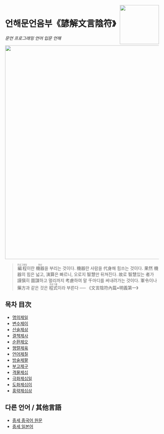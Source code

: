 <img src="assets/wy-logo.svg" align="right" width="128" height="128"/>

# 언해문언음부《諺解文言陰符》

*문언 프로그래밍 언어 입문 언해*

<!--文言文編程入門: The official [wenyan-lang](https://wy-lang.org) handbook, written in Classical Chinese.-->

<img src="assets/cover-alt.png" width="700" height="700">

> <ruby>編程<rt>프로그래밍</rt></ruby>이란 <ruby>機器<rt>머신</rt></ruby>을 부리는 것이다. 機器란 사람을 代身해 힘쓰는 것이다. 果然 機器의 힘은 넓고, 演算은 빠르니, 오로지 智慧만 뒤쳐진다. 故로 智慧있는 者가 謹愼히 圖謀하고 멀리까지 考慮하여 말 千마디를 써내려가는 것이다. 軍令이나 藥方과 같은 것은 <ruby>程式<rt>프로그램</rt></ruby>이라 부른다 
> ── 《文言陰符內篇•明義第一》

<!--
## [Read Online](https://book.wy-lang.org)

[![Netlify Status](https://api.netlify.com/api/v1/badges/7c6b5275-99ea-4dfa-af77-23ac38b80ac6/deploy-status)](https://app.netlify.com/sites/wy-book/deploys)

[![](assets/screenshots/screenshot001.png)](https://book.wy-lang.org)

 
## Download PDF

### 【[Relic Edition](https://github.com/wenyan-lang/book/releases)】【[Remastered Edition](assets/wenyan-book.pdf)】

([alternative link](https://cdn.jsdelivr.net/gh/wenyan-lang/book/assets/wenyan-book.pdf))

[![](assets/screenshots/screenshot003.png)](https://github.com/wenyan-lang/book/releases)

[![](assets/screenshots/screenshot004.png)](https://github.com/wenyan-lang/book/releases)

-->

## 목차 目次

- [명의제일](01%20明義第一.md)
- [변수제이](02%20變數第二.md)
- [산술제삼](03%20算術第三.md)
- [결책제사](04%20決策第四.md)
- [순환제오](05%20循環第五.md)
- [행렬제육](06%20行列第六.md)
- [언어제칠](07%20言語第七.md)
- [방술제팔](08%20方術第八.md)
- [부고제구](09%20府庫第九.md)
- [격물제십](10%20格物第十.md)
- [극화제십일](11%20克禍第十一.md)
- [도화제십이](12%20圖畫第十二.md)
- [홍략제십삼](13%20宏略第十三.md)


## 다른 언어 / 其他言語

- [중세 중국어 원문](https://github.com/wenyan-lang/book)
- [중세 일본어](https://gitlab.com/yheuhtozr/book-ja-kanbun)

<!--
## Contributing


> 雖實覆甕之質，尚存斧正之望；雖乏呂相之金，易字之渴蓋同。

If you'd like to suggest an edit, please discuss in an Issue before opening a PR, thanks!
-->
